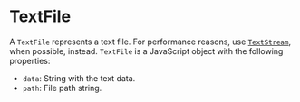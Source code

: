 # TextFile

A `TextFile` represents a text file. For performance reasons, use [`TextStream`](./TextStream), when possible, instead. `TextFile` is a JavaScript object with the following properties:

- `data`: String with the text data.
- `path`: File path string.
